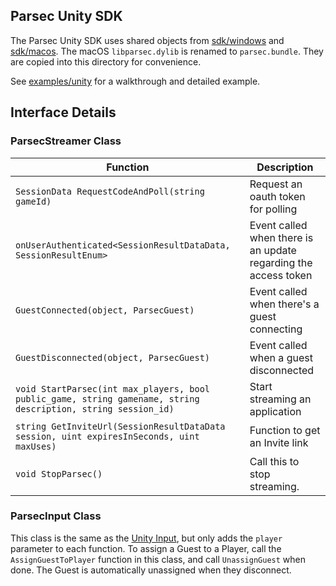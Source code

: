## Parsec Unity SDK
The Parsec Unity SDK uses shared objects from [sdk/windows](../windows) and [sdk/macos](../macos). The macOS `libparsec.dylib` is renamed to `parsec.bundle`. They are copied into this directory for convenience.

See [examples/unity](/examples/unity) for a walkthrough and detailed example.

## Interface Details

### ParsecStreamer Class
| Function | Description |
|----------|-------------|
| `SessionData RequestCodeAndPoll(string gameId)` | Request an oauth token for polling |
| `onUserAuthenticated<SessionResultDataData, SessionResultEnum>` | Event called when there is an update regarding the access token |
| `GuestConnected(object, ParsecGuest)` | Event called when there's a guest connecting |
| `GuestDisconnected(object, ParsecGuest)` | Event called when a guest disconnected |
| `void StartParsec(int max_players, bool public_game, string gamename, string description, string session_id)` | Start streaming an application |
| `string GetInviteUrl(SessionResultDataData session, uint expiresInSeconds, uint maxUses)` | Function to get an Invite link |
| `void StopParsec()` | Call this to stop streaming. |

### ParsecInput Class
This class is the same as the [Unity Input](https://docs.unity3d.com/ScriptReference/Input.html), but only adds the `player` parameter to each function. To assign a Guest to a Player, call the `AssignGuestToPlayer` function in this class, and call `UnassignGuest` when done. The Guest is automatically unassigned when they disconnect.

